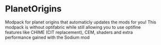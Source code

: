 # PlanetOrigins
Modpack for planet origins that automaticly updates the mods for you!
This modpack is without optifabric while still allowing you to use optifine features like CHIME (CIT replacement), CEM, shaders and extra performance gained with the Sodium mod